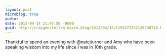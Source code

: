 ```yaml
---
layout: post
microblog: true
audio: 
date: 2012-04-14 21:47:50 -0600
guid: http://craigmcclellan.micro.blog/2012/04/15/t191372232126238720.html
---
```

Thankful to spend an evening with @natejturner and Amy who have been speaking wisdom into my life since I was in 10th grade.
